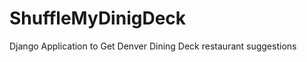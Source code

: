 ShuffleMyDinigDeck
===================

Django Application to Get Denver Dining Deck restaurant suggestions
